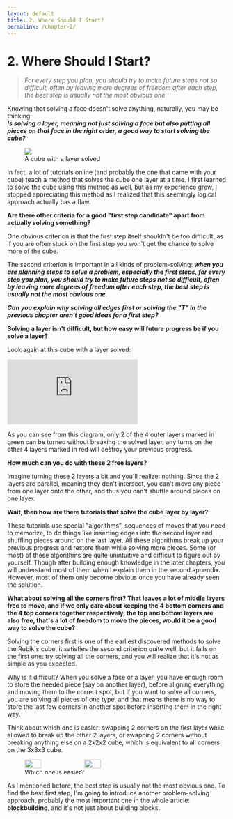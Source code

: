 ```yaml
---
layout: default
title: 2. Where Should I Start?
permalink: /chapter-2/
---
```


# 2. Where Should I Start?

> *For every step you plan, you should try to make future steps not so difficult, often by leaving more degrees of freedom after each step, the best step is usually not the most obvious one*

Knowing that solving a face doesn't solve anything, naturally, you may be thinking:\
***Is solving a layer, meaning not just solving a face but also putting all pieces on that face in the right order, a good way to start solving the cube?***

<figure>
	<img src="https://visualcube.api.cubing.net/visualcube.php?fmt=svg&amp;size=200&amp;pzl=3&amp;fc=gggggggggrrrdrddddyyydydddd">
	<figcaption>A cube with a layer solved</figcaption>
</figure>

In fact, a lot of tutorials online (and probably the one that came with your cube) teach a method that solves the cube one layer at a time. I first learned to solve the cube using this method as well, but as my experience grew, I stopped appreciating this method as I realized that this seemingly logical approach actually has a flaw.

**Are there other criteria for a good "first step candidate" apart from actually solving something?**

One obvious criterion is that the first step itself shouldn't be too difficult, as if you are often stuck on the first step you won't get the chance to solve more of the cube.

The second criterion is important in all kinds of problem-solving: ***when you are planning steps to solve a problem, especially the first steps, for every step you plan, you should try to make future steps not so difficult, often by leaving more degrees of freedom after each step, the best step is usually not the most obvious one***.

***Can you explain why solving all edges first or solving the "T" in the previous chapter aren't good ideas for a first step?***

**Solving a layer isn't difficult, but how easy will future progress be if you solve a layer?**

Look again at this cube with a layer solved:

![](https://visualcube.api.cubing.net/visualcube.php?fmt=svg&amp;size=200&amp;pzl=3&amp;fc=gggggggggrrrdrddddyyydydddd&amp;arw=F0F2-green-s13,R0R2-green-s13,F6F8-green-s13,R6R8-green-s13,U0U6-red-s13,F0F6-red-s13,U0U2-red-s13,R2R8-red-s13,U2U8-red-s13,F2F8-red-s13,U6U8-red-s13,R0R6-red-s13)

As you can see from this diagram, only 2 of the 4 outer layers marked in green can be turned without breaking the solved layer, any turns on the other 4 layers marked in red will destroy your previous progress.

**How much can you do with these 2 free layers?**

Imagine turning these 2 layers a bit and you'll realize: nothing. Since the 2 layers are parallel, meaning they don't intersect, you can't move any piece from one layer onto the other, and thus you can't shuffle around pieces on one layer.

**Wait, then how are there tutorials that solve the cube layer by layer?**

These tutorials use special "algorithms", sequences of moves that you need to memorize, to do things like inserting edges into the second layer and shuffling pieces around on the last layer. All these algorithms break up your previous progress and restore them while solving more pieces. Some (or most) of these algorithms are quite unintuitive and difficult to figure out by yourself. Though after building enough knowledge in the later chapters, you will understand most of them when I explain them in the second appendix. However, most of them only become obvious once you have already seen the solution.

**What about solving all the corners first? That leaves a lot of middle layers free to move, and if we only care about keeping the 4 bottom corners and the 4 top corners together respectively, the top and bottom layers are also free, that's a lot of freedom to move the pieces, would it be a good way to solve the cube?**

Solving the corners first is one of the earliest discovered methods to solve the Rubik's cube, it satisfies the second criterion quite well, but it fails on the first one: try solving all the corners, and you will realize that it's not as simple as you expected.

Why is it difficult? When you solve a face or a layer, you have enough room to store the needed piece (say on another layer), before aligning everything and moving them to the correct spot, but if you want to solve all corners, you are solving all pieces of one type, and that means there is no way to store the last few corners in another spot before inserting them in the right way.

Think about which one is easier: swapping 2 corners on the first layer while allowed to break up the other 2 layers, or swapping 2 corners without breaking anything else on a 2x2x2 cube, which is equivalent to all corners on the 3x3x3 cube.

<figure>
	<dif style="display: flex; gap: 10px">
		<img src="https://visualcube.api.cubing.net/visualcube.php?fmt=svg&amp;size=200&amp;pzl=3&amp;fc=gggggggggryoddddddooydddddd&amp;arw=U2U8-yellow,U8U2-yellow" style="width: 30%; height: auto;">
		<img src="https://visualcube.api.cubing.net/visualcube.php?fmt=svg&amp;size=200&amp;pzl=2&amp;fc=ggggywoowoww&amp;arw=U1U3-yellow,U3U1-yellow" style="width: 30%; height: auto;">
	</dif>
	<figcaption>Which one is easier?</figcaption>
</figure>

As I mentioned before, the best step is usually not the most obvious one. To find the best first step, I'm going to introduce another problem-solving approach, probably the most important one in the whole article: **blockbuilding**, and it's not just about building blocks.
